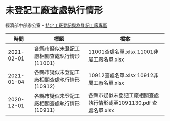 # 未登記工廠查處執行情形
經濟部中部辦公室 - [特定工廠登記與為登記工廠專區](https://www.cto.moea.gov.tw/FactoryMCLA/web/information/list.php)

時間|標題|檔案
---|---|---
2021-02-01|各縣市疑似未登記工廠相關查處執行情形(11001)|11001查處名單.xlsx  11001非屬工廠名單.xlsx
2021-01-04|各縣市疑似未登記工廠相關查處執行情形(10912)|10912查處名單.xlsx  10912非屬工廠名單.xlsx
2020-12-01|各縣市疑似未登記工廠相關查處執行情形(10911)|各縣市疑似未登記工廠相關查處執行情形截至1091130.pdf  查處名單.xlsx

